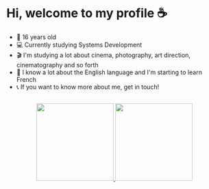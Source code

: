 # Hi, welcome to my profile ☕

- 👤 16 years old
- 💻 Currently studying Systems Development
- 🎬 I'm studying a lot about cinema, photography, art direction, cinematography and so forth
- 💬 I know a lot about the English language and I'm starting to learn French
- 📞 If you want to know more about me, get in touch!

##
                                          
<div align="center">
<a href="https://github.com/yTrosky">
<img height="180em" src="https://github-readme-stats.vercel.app/api/top-langs/?username=yTrosky&layout=compact&langs_count=7&theme=dark">
<img height="180em" src="https://github-readme-stats.vercel.app/api?username=yTrosky&show_icons=true&theme=dark&include_all_commits=true&count_private=true">
</div>
